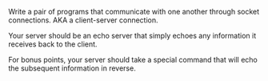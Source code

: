 <div class="md"><p>Write a pair of programs that communicate with one another through socket connections. AKA a client-server connection.</p>
<p>Your server should be an echo server that simply echoes any information it receives back to the client. </p>
<p>For bonus points, your server should take a special command that will echo the subsequent information in reverse. </p>
</div>
